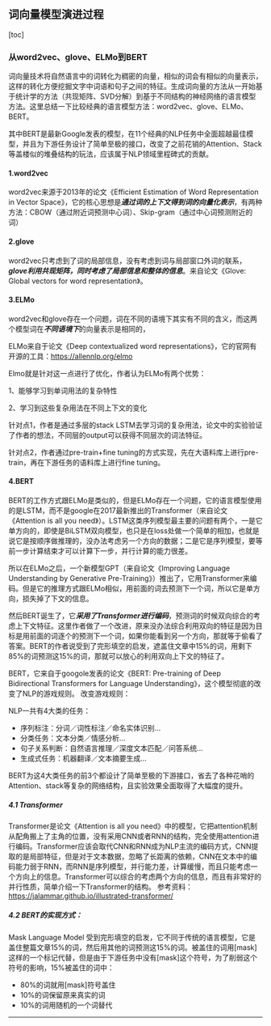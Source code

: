 ## 词向量模型演进过程

[toc]

### 从word2vec、glove、ELMo到BERT
 词向量技术将自然语言中的词转化为稠密的向量，相似的词会有相似的向量表示，这样的转化方便挖掘文字中词语和句子之间的特征。生成词向量的方法从一开始基于统计学的方法（共现矩阵、SVD分解）到基于不同结构的神经网络的语言模型方法。这里总结一下比较经典的语言模型方法：word2vec、glove、ELMo、BERT。
 
 其中BERT是最新Google发表的模型，在11个经典的NLP任务中全面超越最佳模型，并且为下游任务设计了简单至极的接口，改变了之前花销的Attention、Stack等盖楼似的堆叠结构的玩法，应该属于NLP领域里程碑式的贡献。

#### 1.word2vec
word2vec来源于2013年的论文《Efficient Estimation of Word Representation in Vector Space》，它的核心思想是***通过词的上下文得到词的向量化表示***，有两种方法：CBOW（通过附近词预测中心词）、Skip-gram（通过中心词预测附近的词）

#### 2.glove
word2vec只考虑到了词的局部信息，没有考虑到词与局部窗口外词的联系，***glove利用共现矩阵，同时考虑了局部信息和整体的信息***。来自论文《Glove: Global vectors for word representation》。

#### 3.ELMo
word2vec和glove存在一个问题，词在不同的语境下其实有不同的含义，而这两个模型词在***不同语境下***的向量表示是相同的，

ELMo来自于论文《Deep contextualized word representations》，它的官网有开源的工具：https://allennlp.org/elmo

Elmo就是针对这一点进行了优化，作者认为ELMo有两个优势：

1、能够学习到单词用法的复杂特性

2、学习到这些复杂用法在不同上下文的变化

针对点1，作者是通过多层的stack LSTM去学习词的复杂用法，论文中的实验验证了作者的想法，不同层的output可以获得不同层次的词法特征。

针对点2，作者通过pre-train+fine tuning的方式实现，先在大语料库上进行pre-train，再在下游任务的语料库上进行fine tuning。


#### 4.BERT
BERT的工作方式跟ELMo是类似的，但是ELMo存在一个问题，它的语言模型使用的是LSTM，而不是google在2017最新推出的Transformer（来自论文《Attention is all you need》）。LSTM这类序列模型最主要的问题有两个，一是它单方向的，即使是BiLSTM双向模型，也只是在loss处做一个简单的相加，也就是说它是按顺序做推理的，没办法考虑另一个方向的数据；二是它是序列模型，要等前一步计算结束才可以计算下一步，并行计算的能力很差。

所以在ELMo之后，一个新模型GPT（来自论文《Improving Language Understanding by Generative Pre-Training》）推出了，它用Transformer来编码。但是它的推理方式跟ELMo相似，用前面的词去预测下一个词，所以它是单方向，损失掉了下文的信息。

然后BERT诞生了，它***采用了Transformer进行编码***，预测词的时候双向综合的考虑上下文特征。这里作者做了一个改进，原来没办法综合利用双向的特征是因为目标是用前面的词逐个的预测下一个词，如果你能看到另一个方向，那就等于偷看了答案。BERT的作者说受到了完形填空的启发，遮盖住文章中15%的词，用剩下85%的词预测这15%的词，那就可以放心的利用双向上下文的特征了。

BERT，它来自于googole发表的论文《BERT: Pre-training of Deep Bidirectional Transformers for Language Understanding》，这个模型彻底的改变了NLP的游戏规则。
改变游戏规则：

NLP一共有4大类的任务：
- 序列标注：分词／词性标注／命名实体识别…
- 分类任务：文本分类／情感分析…
- 句子关系判断：自然语言推理／深度文本匹配／问答系统…
- 生成式任务：机器翻译／文本摘要生成…

BERT为这4大类任务的前3个都设计了简单至极的下游接口，省去了各种花哨的Attention、stack等复杂的网络结构，且实验效果全面取得了大幅度的提升。
##### 4.1 Transformer
Transformer是论文《Attention is all you need》中的模型，它把attention机制从配角搬上了主角的位置，没有采用CNN或者RNN的结构，完全使用attention进行编码。Transformer应该会取代CNN和RNN成为NLP主流的编码方式，CNN提取的是局部特征，但是对于文本数据，忽略了长距离的依赖，CNN在文本中的编码能力弱于RNN，而RNN是序列模型，并行能力差，计算缓慢，而且只能考虑一个方向上的信息。Transformer可以综合的考虑两个方向的信息，而且有非常好的并行性质，简单介绍一下Transformer的结构。
参考资料：https://jalammar.github.io/illustrated-transformer/

##### 4.2 BERT的实现方式：

Mask Language Model
受到完形填空的启发，它不同于传统的语言模型，它是盖住整篇文章15%的词，然后用其他的词预测这15%的词。被盖住的词用[mask]这样的一个标记代替，但是由于下游任务中没有[mask]这个符号，为了削弱这个符号的影响，15%被盖住的词中：
- 80%的词就用[mask]符号盖住
- 10%的词保留原来真实的词
- 10%的词用随机的一个词替代

--------------
